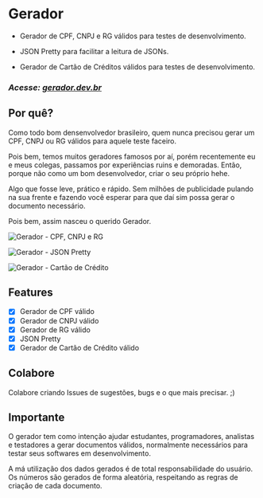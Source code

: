 # Gerador

- Gerador de CPF, CNPJ e RG válidos para testes de desenvolvimento.

- JSON Pretty para facilitar a leitura de JSONs.

- Gerador de Cartão de Créditos válidos para testes de desenvolvimento.

### _Acesse: [gerador.dev.br](https://gerador.dev.br)_

## Por quê?

Como todo bom densenvolvedor brasileiro, quem nunca precisou gerar um CPF, CNPJ ou RG válidos para aquele teste faceiro.

Pois bem, temos muitos geradores famosos por aí, porém recentemente eu e meus colegas, passamos por experiências ruins e demoradas. Então, porque não como um bom desenvolvedor, criar o seu próprio hehe.

Algo que fosse leve, prático e rápido. Sem milhões de publicidade pulando na sua frente e fazendo você esperar para que daí sim possa gerar o documento necessário.

Pois bem, assim nasceu o querido Gerador.

![Gerador - CPF, CNPJ e RG](https://user-images.githubusercontent.com/5226773/194178532-350fba85-7d38-4d51-9da4-9dd2f8f76fa2.png)

![Gerador - JSON Pretty](https://user-images.githubusercontent.com/5226773/194178376-3387aedb-6cc8-416b-a6ba-ccc5a0f295b5.png)

![Gerador - Cartão de Crédito](https://user-images.githubusercontent.com/5226773/194178445-ff157c43-d5e7-4688-bec5-5ab64289fb6a.png)

## Features

- [x] Gerador de CPF válido
- [x] Gerador de CNPJ válido
- [x] Gerador de RG válido
- [x] JSON Pretty
- [x] Gerador de Cartão de Crédito válido

## Colabore

Colabore criando Issues de sugestões, bugs e o que mais precisar. ;)

## Importante

O gerador tem como intenção ajudar estudantes, programadores, analistas e testadores a gerar documentos válidos, normalmente necessários para testar seus softwares em desenvolvimento.

A má utilização dos dados gerados é de total responsabilidade do usuário. Os números são gerados de forma aleatória, respeitando as regras de criação de cada
documento.
